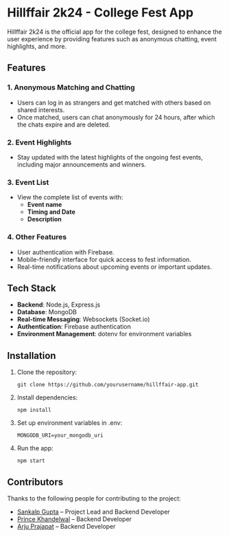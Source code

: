 # Hillffair 2k24 - College Fest App

Hillffair 2k24 is the official app for the college fest, designed to enhance the user experience by providing features such as anonymous chatting, event highlights, and more.

## Features

### 1. Anonymous Matching and Chatting
- Users can log in as strangers and get matched with others based on shared interests.
- Once matched, users can chat anonymously for 24 hours, after which the chats expire and are deleted.

### 2. Event Highlights
- Stay updated with the latest highlights of the ongoing fest events, including major announcements and winners.

### 3. Event List
- View the complete list of events with:
  - **Event name**
  - **Timing and Date**
  - **Description**

### 4. Other Features
- User authentication with Firebase.
- Mobile-friendly interface for quick access to fest information.
- Real-time notifications about upcoming events or important updates.
  
## Tech Stack

- **Backend**: Node.js, Express.js
- **Database**: MongoDB
- **Real-time Messaging**: Websockets (Socket.io)
- **Authentication**: Firebase authentication
- **Environment Management**: dotenv for environment variables

## Installation

1. Clone the repository:
   ```
   git clone https://github.com/yourusername/hillffair-app.git

   ```

2. Install dependencies:
   ```
   npm install

   ```

3. Set up environment variables in .env:
   ```
   MONGODB_URI=your_mongodb_uri

   ```

4. Run the app:
   ```
   npm start

   ```
## Contributors

Thanks to the following people for contributing to the project:

- [Sankalp Gupta](https://github.com/sankalp2102) – Project Lead and Backend Developer
- [Prince Khandelwal](https://github.com/prince04-coder) – Backend Developer
- [Arju Prajapat]() – Backend Developer

